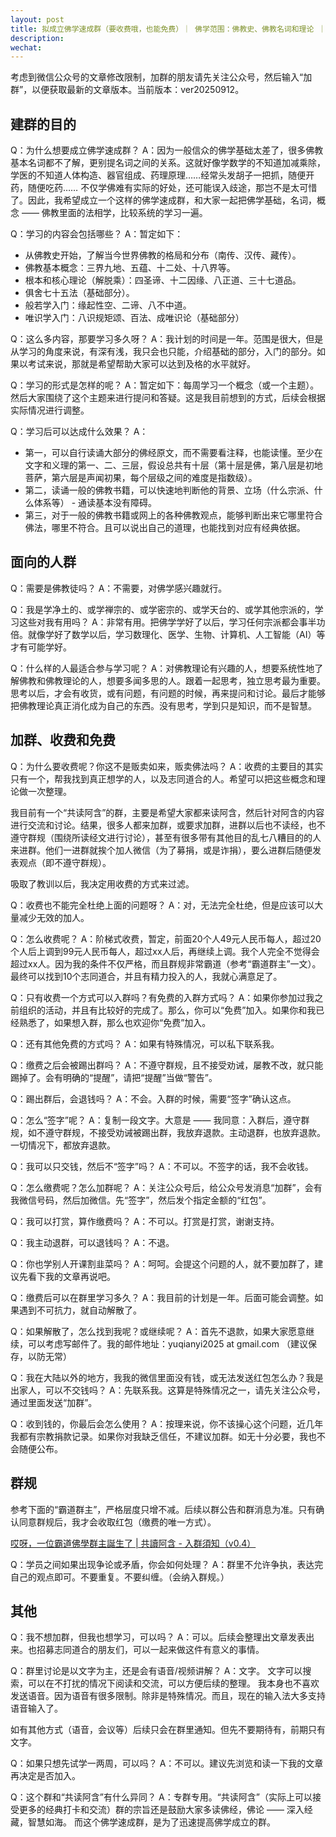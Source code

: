 ```yaml
---
layout: post
title: 拟成立佛学速成群（要收费哦，也能免费）｜ 佛学范围：佛教史、佛教名词和理论 ｜ ver20250912
description: 
wechat: 
---
```


考虑到微信公众号的文章修改限制，加群的朋友请先关注公众号，然后输入“加群”，以便获取最新的文章版本。当前版本：ver20250912。

## 建群的目的

Q：为什么想要成立佛学速成群？
A：因为一般信众的佛学基础太差了，很多佛教基本名词都不了解，更别提名词之间的关系。这就好像学数学的不知道加减乘除，学医的不知道人体构造、器官组成、药理原理……经常头发胡子一把抓，随便开药，随便吃药…… 不仅学佛难有实际的好处，还可能误入歧途，那岂不是太可惜了。因此，我希望成立一个这样的佛学速成群，和大家一起把佛学基础，名词，概念 —— 佛教里面的法相学，比较系统的学习一遍。

Q：学习的内容会包括哪些？
A：暂定如下：
* 从佛教史开始，了解当今世界佛教的格局和分布（南传、汉传、藏传）。
* 佛教基本概念：三界九地、五蕴、十二处、十八界等。
* 根本和核心理论（解脱乘）：四圣谛、十二因缘、八正道、三十七道品。
* 俱舍七十五法（基础部分）。
* 般若学入门：缘起性空、二谛、八不中道。
* 唯识学入门：八识规矩颂、百法、成唯识论（基础部分）

Q：这么多内容，那要学习多久呀？
A：我计划的时间是一年。范围是很大，但是从学习的角度来说，有深有浅，我只会也只能，介绍基础的部分，入门的部分。如果以考试来说，那就是希望帮助大家可以达到及格的水平就好。

Q：学习的形式是怎样的呢？
A：暂定如下：每周学习一个概念（或一个主题）。然后大家围绕了这个主题来进行提问和答疑。这是我目前想到的方式，后续会根据实际情况进行调整。

Q：学习后可以达成什么效果？
A：
* 第一，可以自行读诵大部分的佛经原文，而不需要看注释，也能读懂。至少在文字和义理的第一、二、三层，假设总共有十层（第十层是佛，第八层是初地菩萨，第六层是声闻初果，每个层级之间的难度是指数级）。
* 第二，读诵一般的佛教书籍，可以快速地判断他的背景、立场（什么宗派、什么体系等） - 通读基本没有障碍。
* 第三，对于一般的佛教书籍或网上的各种佛教观点，能够判断出来它哪里符合佛法，哪里不符合。且可以说出自己的道理，也能找到对应有经典依据。

## 面向的人群

Q：需要是佛教徒吗？
A：不需要，对佛学感兴趣就行。

Q：我是学净土的、或学禅宗的、或学密宗的、或学天台的、或学其他宗派的，学习这些对我有用吗？
A：非常有用。把佛学学好了以后，学习任何宗派都会事半功倍。就像学好了数学以后，学习数理化、医学、生物、计算机、人工智能（AI）等才有可能学好。

Q：什么样的人最适合参与学习呢？
A：对佛教理论有兴趣的人，想要系统性地了解佛教和佛教理论的人，想要多闻多思的人。跟着一起思考，独立思考最为重要。思考以后，才会有收货，或有问题，有问题的时候，再来提问和讨论。最后才能够把佛教理论真正消化成为自己的东西。没有思考，学到只是知识，而不是智慧。

## 加群、收费和免费

Q：为什么要收费呢？你这不是贩卖如来，贩卖佛法吗？
A：收费的主要目的其实只有一个，帮我找到真正想学的人，以及志同道合的人。希望可以把这些概念和理论做一次整理。

我目前有一个“共读阿含”的群，主要是希望大家都来读阿含，然后针对阿含的内容进行交流和讨论。结果，很多人都来加群，或要求加群，进群以后也不读经，也不遵守群规（围绕所读经文进行讨论），甚至有很多带有其他目的乱七八糟目的的人来进群。他们一进群就挨个加人微信（为了募捐，或是诈捐），要么进群后随便发表观点（即不遵守群规）。

吸取了教训以后，我决定用收费的方式来过滤。

Q：收费也不能完全杜绝上面的问题呀？
A：对，无法完全杜绝，但是应该可以大量减少无效的加人。

Q：怎么收费呢？
A：阶梯式收费，暂定，前面20个人49元人民币每人，超过20个人后上调到99元人民币每人，超过xx人后，再继续上调。我个人完全不觉得会超过xx人。因为我的条件不仅严格，而且群规非常霸道（参考“霸道群主”一文）。最终可以找到10个志同道合，并且有精力投入的人，我就心满意足了。

Q：只有收费一个方式可以入群吗？有免费的入群方式吗？
A：如果你参加过我之前组织的活动，并且有比较好的完成了。那么，你可以“免费”加入。如果你和我已经熟悉了，如果想入群，那么也欢迎你“免费”加入。

Q：还有其他免费的方式吗？
A：如果有特殊情况，可以私下联系我。

Q：缴费之后会被踢出群吗？
A：不遵守群规，且不接受劝诫，屡教不改，就只能踢掉了。会有明确的“提醒”，请把“提醒”当做“警告”。

Q：踢出群后，会退钱吗？
A：不会。入群的时候，需要“签字”确认这点。

Q：怎么“签字”呢？
A：复制一段文字。大意是 —— 我同意：入群后，遵守群规，如不遵守群规，不接受劝诫被踢出群，我放弃退款。主动退群，也放弃退款。一切情况下，都放弃退款。

Q：我可以只交钱，然后不“签字”吗？
A：不可以。不签字的话，我不会收钱。

Q：怎么缴费呢？怎么加群呢？
A：关注公众号后，给公众号发消息“加群”，会有我微信号码，然后加微信。先“签字”，然后发个指定金额的“红包”。

Q：我可以打赏，算作缴费吗？
A：不可以。打赏是打赏，谢谢支持。

Q：我主动退群，可以退钱吗？
A：不退。

Q：你也学别人开课割韭菜吗？
A：呵呵。会提这个问题的人，就不要加群了，建议先看下我的文章再说吧。

Q：缴费后可以在群里学习多久？
A：我目前的计划是一年。后面可能会调整。如果遇到不可抗力，就自动解散了。

Q：如果解散了，怎么找到我呢？或继续呢？
A：首先不退款，如果大家愿意继续，可以考虑写邮件了。我的邮件地址：yuqianyi2025 at gmail.com （建议保存，以防无常）

Q：我在大陆以外的地方，我我的微信里面没有钱，或无法发送红包怎么办？我是出家人，可以不交钱吗？
A：先联系我。这算是特殊情况之一，请先关注公众号，通过里面发送“加群”。

Q：收到钱的，你最后会怎么使用？
A：按理来说，你不该操心这个问题，近几年我都有宗教捐款记录。如果你对我缺乏信任，不建议加群。如无十分必要，我也不会随便公布。

## 群规

参考下面的“霸道群主”，严格层度只增不减。后续以群公告和群消息为准。只有确认同意群规后，我才会收取红包（缴费的唯一方式）。

[哎呀，一位霸道佛學群主誕生了 | 共讀阿含 - 入群須知（v0.4）](https://mp.weixin.qq.com/s/TxGRAM5ffuTNyuIo9TFAgQ)

Q：学员之间如果出现争论或矛盾，你会如何处理？
A：群里不允许争执，表达完自己的观点即可。不要重复。不要纠缠。（会纳入群规。）

## 其他

Q：我不想加群，但我也想学习，可以吗？
A：可以。后续会整理出文章发表出来。也招募志同道合的朋友们，可以一起来做这件有意义的事情。

Q：群里讨论是以文字为主，还是会有语音/视频讲解？
A：文字。
文字可以搜索，可以在不打扰的情况下阅读和交流，可以方便后续的整理。
我本身也不喜欢发送语音。因为语音有很多限制。除非是特殊情况。而且，现在的输入法大多支持语音输入了。

如有其他方式（语音，会议等）后续只会在群里通知。但先不要期待有，前期只有文字。

Q：如果只想先试学一两周，可以吗？
A：不可以。建议先浏览和读一下我的文章再决定是否加入。

Q：这个群和“共读阿含”有什么异同？
A：专群专用。“共读阿含”（实际上可以接受更多的经典打卡和交流）群的宗旨还是鼓励大家多读佛经，佛论 —— 深入经藏，智慧如海。 而这个佛学速成群，是为了迅速提高佛学成立的群。

